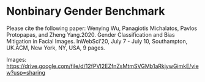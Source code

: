 # Nonbinary Gender Benchmark

Please cite the following paper:
Wenying Wu, Panagiotis Michalatos, Pavlos Protopapas, and Zheng Yang.2020. Gender Classification and Bias Mitigation in Facial Images. InWebSci’20, July 7 - July 10, Southampton, UK.ACM, New York, NY, USA, 9 pages.

Images: https://drive.google.com/file/d/12fPVI2EZfnZsMtmSVGMb1aRkjywGimkE/view?usp=sharing
